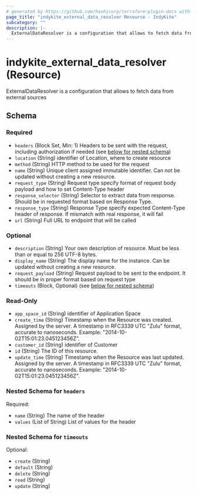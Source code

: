 ```yaml
---
# generated by https://github.com/hashicorp/terraform-plugin-docs with custom templates
page_title: "indykite_external_data_resolver Resource - IndyKite"
subcategory: ""
description: |-
  ExternalDataResolver is a configuration that allows to fetch data from external sources
---
```


# indykite_external_data_resolver (Resource)

ExternalDataResolver is a configuration that allows to fetch data from external sources



<!-- schema generated by tfplugindocs -->
## Schema

### Required

- `headers` (Block Set, Min: 1) Headers to be sent with the request, including authorization if needed (see [below for nested schema](#nestedblock--headers))
- `location` (String) identifier of Location, where to create resource
- `method` (String) HTTP method to be used for the request
- `name` (String) Unique client assigned immutable identifier. Can not be updated without creating a new resource.
- `request_type` (String) Request type specify format of request body payload and how to set Content-Type header
- `response_selector` (String) Selector to extract data from response. Should be in requested format based on Response Type.
- `response_type` (String) Response Type specify expected Content-Type header of response. If mismatch with real response, it will fail
- `url` (String) Full URL to endpoint that will be called

### Optional

- `description` (String) Your own description of resource. Must be less than or equal to 256 UTF-8 bytes.
- `display_name` (String) The display name for the instance. Can be updated without creating a new resource.
- `request_payload` (String) Request payload to be sent to the endpoint. It should be in proper format based on request type
- `timeouts` (Block, Optional) (see [below for nested schema](#nestedblock--timeouts))

### Read-Only

- `app_space_id` (String) identifier of Application Space
- `create_time` (String) Timestamp when the Resource was created. Assigned by the server. A timestamp in RFC3339 UTC "Zulu" format, accurate to nanoseconds. Example: "2014-10-02T15:01:23.045123456Z".
- `customer_id` (String) identifier of Customer
- `id` (String) The ID of this resource.
- `update_time` (String) Timestamp when the Resource was last updated. Assigned by the server. A timestamp in RFC3339 UTC "Zulu" format, accurate to nanoseconds. Example: "2014-10-02T15:01:23.045123456Z".

<a id="nestedblock--headers"></a>
### Nested Schema for `headers`

Required:

- `name` (String) The name of the header
- `values` (List of String) List of values for the header


<a id="nestedblock--timeouts"></a>
### Nested Schema for `timeouts`

Optional:

- `create` (String)
- `default` (String)
- `delete` (String)
- `read` (String)
- `update` (String)
